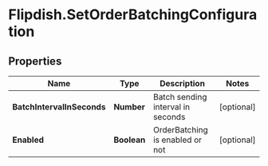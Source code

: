 # Flipdish.SetOrderBatchingConfiguration

## Properties
Name | Type | Description | Notes
------------ | ------------- | ------------- | -------------
**BatchIntervalInSeconds** | **Number** | Batch sending interval in seconds | [optional] 
**Enabled** | **Boolean** | OrderBatching is enabled or not | [optional] 


